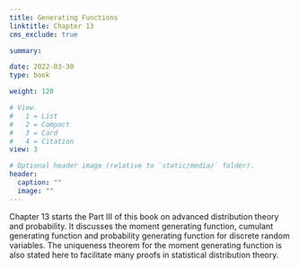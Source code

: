 ```yaml
---
title: Generating Functions
linktitle: Chapter 13
cms_exclude: true

summary: 

date: 2022-03-30
type: book

weight: 120

# View.
#   1 = List
#   2 = Compact
#   3 = Card
#   4 = Citation
view: 3

# Optional header image (relative to `static/media/` folder).
header:
  caption: ""
  image: ""
---
```

Chapter 13 starts the Part III of this book on advanced distribution theory and probability. It discusses the moment generating function, cumulant generating function and probability generating function for discrete random variables. The uniqueness theorem for the moment generating function is also stated here to facilitate many proofs in statistical distribution  theory. 
